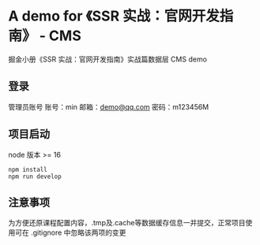 # A demo for 《SSR 实战：官网开发指南》 - CMS

掘金小册《SSR 实战：官网开发指南》实战篇数据层 CMS demo

## 登录

管理员账号
账号：min
邮箱：demo@qq.com
密码：m123456M

## 项目启动

node 版本 >= 16

```
npm install
npm run develop
```

## 注意事项
为方便还原课程配置内容，.tmp及.cache等数据缓存信息一并提交，正常项目使用可在 .gitignore 中忽略该两项的变更
